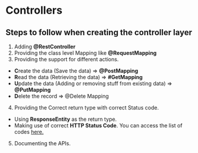 # Controllers

## Steps to follow when creating the controller layer
1) Adding **@RestController**
2) Providing the class level Mapping like **@RequestMapping**
3) Providing the support for different actions.
- **C**reate the data (Save the data) => **@PostMapping**
- **R**ead the data (Retrieving the data) => **#GetMapping**
- **U**pdate the data (Adding or removing stuff from existing data) => **@PutMapping**
- **D**elete the record => @Delete Mapping
4) Providing the Correct return type with correct Status code.
- Using **ResponseEntity** as the return type.
- Making use of correct **HTTP Status Code**. You can access the list of codes [here.](https://httpstatuses.com/)
5) Documenting the APIs. 
